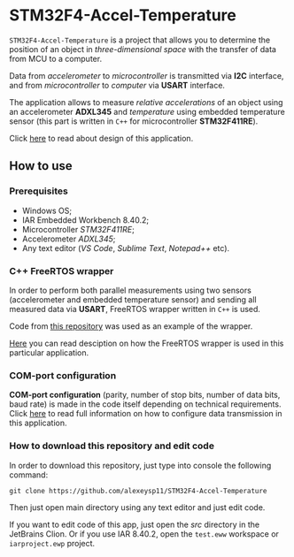 # STM32F4-Accel-Temperature 

`STM32F4-Accel-Temperature` is a project that allows you to determine the position of an object in *three-dimensional space* with the transfer of data from MCU to a computer.

Data from *accelerometer* to *microcontroller* is transmitted via **I2C** interface, and from *microcontroller* to *computer* via **USART** interface.

The application allows to measure *relative accelerations* of an object using an accelerometer **ADXL345** and *temperature* using embedded temperature sensor (this part is written in `C++` for microcontroller **STM32F411RE**). 

Click [here](Docs/Design.md) to read about design of this application. 

## How to use 

### Prerequisites

- Windows OS; 
- IAR Embedded Workbench 8.40.2; 
- Microcontroller *STM32F411RE*;
- Accelerometer *ADXL345*; 
- Any text editor (*VS Code*, *Sublime Text*, *Notepad++* etc). 

### C++ FreeRTOS wrapper 

In order to perform both parallel measurements using two sensors (accelerometer and embedded temperature sensor) and sending all measured data via **USART**, FreeRTOS wrapper written in `C++` is used. 

Code from [this repository](https://github.com/lamer0k/RtosWrapper) was used as an example of the wrapper. 

[Here](MeasuringSystem/README.adoc) you can read desciption on how the FreeRTOS wrapper is used in this particular application. 

### COM-port configuration

**COM-port configuration** (parity, number of stop bits, number of data bits, baud rate) is made in the code itself depending on technical requirements.
Click [here](Docs/DataTransmission.md) to read full information on how to configure data transmission in this application. 

### How to download this repository and edit code 

In order to download this repository, just type into console the following command: 
```
git clone https://github.com/alexeysp11/STM32F4-Accel-Temperature
```

Then just open main directory using any text editor and just edit code. 

If you want to edit code of this app, just open the *src* directory in the JetBrains Clion. 
Or if you use IAR 8.40.2, open the `test.eww` workspace or `iarproject.ewp` project.
